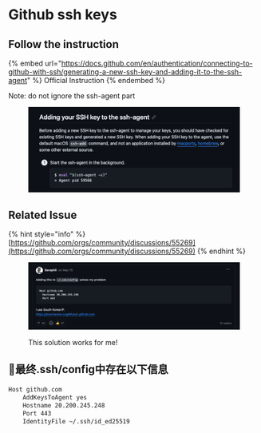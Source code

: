 # Github ssh keys

## Follow the instruction

{% embed url="https://docs.github.com/en/authentication/connecting-to-github-with-ssh/generating-a-new-ssh-key-and-adding-it-to-the-ssh-agent" %}
Official Instruction
{% endembed %}

Note: do not ignore the ssh-agent part

<figure><img src=".gitbook/assets/image (4).png" alt=""><figcaption></figcaption></figure>

## Related Issue

{% hint style="info" %}
[https://github.com/orgs/community/discussions/55269](https://github.com/orgs/community/discussions/55269)
{% endhint %}

<figure><img src=".gitbook/assets/image (3).png" alt=""><figcaption><p>This solution works for me!</p></figcaption></figure>

## 🥳最终.ssh/config中存在以下信息

```
Host github.com
  	AddKeysToAgent yes
	Hostname 20.200.245.248
  	Port 443
  	IdentityFile ~/.ssh/id_ed25519
```

